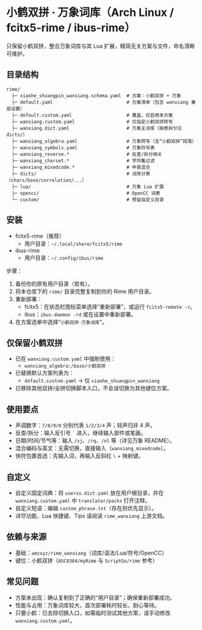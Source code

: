 # 小鹤双拼 · 万象词库（Arch Linux / fcitx5-rime / ibus-rime）

只保留小鹤双拼，整合万象词库与其 Lua 扩展，精简无关方案与文件，命名清晰可维护。

## 目录结构

```
rime/
  ├─ xiaohe_shuangpin_wanxiang.schema.yaml  # 方案：小鹤双拼 + 万象
  ├─ default.yaml                           # 方案清单（包含 wanxiang 兼容设置）
  ├─ default.custom.yaml                    # 覆盖，仅启用本方案
  ├─ wanxiang.custom.yaml                   # 仅指定小鹤双拼转写
  ├─ wanxiang.dict.yaml                     # 万象主词库（按表拆分见 dicts/）
  ├─ wanxiang_algebra.yaml                  # 万象转写（含“小鹤双拼”段落）
  ├─ wanxiang_symbols.yaml                  # 万象符号表
  ├─ wanxiang_reverse.*                     # 反查/拆分相关
  ├─ wanxiang_charset.*                     # 字符集过滤
  ├─ wanxiang_mixedcode.*                   # 中英混合
  ├─ dicts/                                 # 词库分表（chars/base/correlation/...）
  ├─ lua/                                   # 万象 Lua 扩展
  ├─ opencc/                                # OpenCC 词表
  └─ custom/                                # 预留自定义目录
```

## 安装

- fcitx5-rime（推荐）
  - 用户目录：`~/.local/share/fcitx5/rime`
- ibus-rime
  - 用户目录：`~/.config/ibus/rime`

步骤：
1. 备份你的原有用户目录（若有）。
2. 将本仓库下的 `rime/` 目录完整复制到你的 Rime 用户目录。
3. 重新部署：
   - fcitx5：在状态栏图标菜单选择“重新部署”，或运行 `fcitx5-remote -r`。
   - ibus：`ibus-daemon -rd` 或在设置中重新部署。
4. 在方案选单中选择“`小鹤双拼·万象词库`”。

## 仅保留小鹤双拼

- 已在 `wanxiang.custom.yaml` 中强制使用：
  - `wanxiang_algebra:/base/小鹤双拼`
- 已替换默认方案列表为：
  - `default.custom.yaml` -> 仅 `xiaohe_shuangpin_wanxiang`
- 已移除其他双拼/全拼切换脚本入口，不会误切换为其他键位方案。

## 使用要点

- 声调数字：`7/8/9/0` 分别代表 `1/2/3/4` 声；轻声归并 4 声。
- 反查/拆分：输入反引号 `` ` `` 进入，继续输入部件或笔画。
- 日期/时间/节气等：输入 `/sj`、`/rq`、`/nl` 等（详见万象 README）。
- 混合编码与英文：无需切换，直接输入（`wanxiang_mixedcode`）。
- 快符包裹首选：先输入词，再输入反斜杠 `\` + 映射键。

## 自定义

- 自定义固定词典：将 `userxx.dict.yaml` 放在用户根目录，并在 `wanxiang.custom.yaml` 中 `translator/packs` 打开注释。
- 自定义短语：编辑 `custom_phrase.txt`（存在则优先显示）。
- 详尽功能、Lua 快捷键、Tips 请阅读 `rime_wanxiang` 上游文档。

## 依赖与来源

- 基础：`amzxyz/rime_wanxiang`（词库/语法/Lua/符号/OpenCC）
- 键位：小鹤双拼（`ASC8384/myRime` 与 `ScriptGo/rime` 参考）

## 常见问题

- 方案未出现：确认复制到了正确的“用户目录”；确保重新部署成功。
- 性能与占用：万象词库较大，首次部署耗时较长，耐心等待。
- 只要小鹤：已去除切换入口，如需临时测试其他方案，请手动修改 `wanxiang.custom.yaml`。
